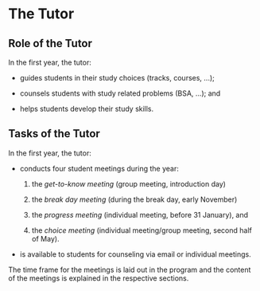 # The Tutor

## Role of the Tutor

In the first year, the tutor:

-   guides students in their study choices (tracks, courses, ...);

-   counsels students with study related problems (BSA, ...); and

-   helps students develop their study skills.

## Tasks of the Tutor

In the first year, the tutor:

-   conducts four student meetings during the year:

    1.  the *get-to-know meeting* (group meeting, introduction day)

    2.  the *break day meeting* (during the break day, early November)

    3.  the *progress meeting* (individual meeting, before 31 January),
        and

    4.  the *choice meeting* (individual meeting/group meeting, second
        half of May).

-   is available to students for counseling via email or individual
    meetings.

The time frame for the meetings is laid out in the program and the
content of the meetings is explained in the respective sections.
